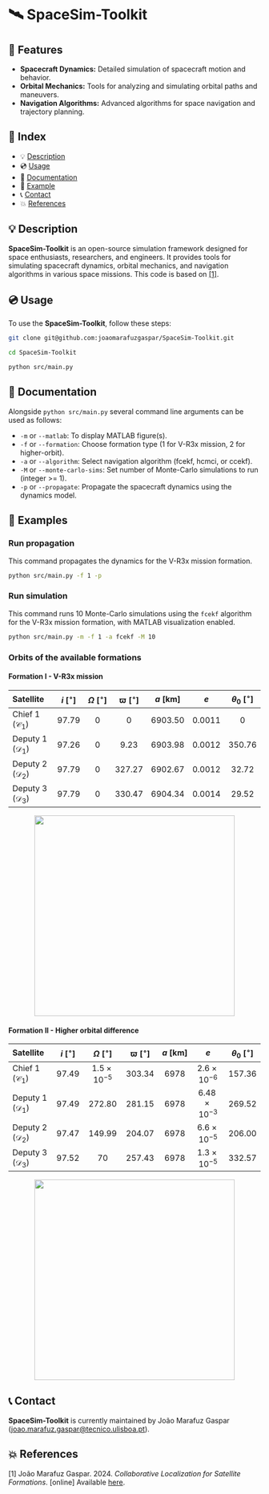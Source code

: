 # 🛰 SpaceSim-Toolkit

## 🎯 Features
- **Spacecraft Dynamics:** Detailed simulation of spacecraft motion and behavior.
- **Orbital Mechanics:** Tools for analyzing and simulating orbital paths and maneuvers.
- **Navigation Algorithms:** Advanced algorithms for space navigation and trajectory planning.

## 🚀 Index
- 💡 [Description](#-description)
- 💿 [Usage](#-usage)
- 📖 [Documentation](#-documentation)
- 🦆 [Example](#-example)
- 📞 [Contact](#-contact)
- 💥 [References](#-references)

## 💡 Description
**SpaceSim-Toolkit** is an open-source simulation framework designed for space enthusiasts, researchers, and engineers. It provides tools for simulating spacecraft dynamics, orbital mechanics, and navigation algorithms in various space missions. This code is based on <a href="#ref-1">[1]</a>.

## 💿 Usage
To use the **SpaceSim-Toolkit**, follow these steps:
```bash
git clone git@github.com:joaomarafuzgaspar/SpaceSim-Toolkit.git

cd SpaceSim-Toolkit

python src/main.py
```

## 📖 Documentation
Alongside `python src/main.py` several command line arguments can be used as follows:
- `-m` or `--matlab`: To display MATLAB figure(s).
- `-f` or `--formation`: Choose formation type (1 for V-R3x mission, 2 for higher-orbit).
- `-a` or `--algorithm`: Select navigation algorithm (fcekf, hcmci, or ccekf).
- `-M` or `--monte-carlo-sims`: Set number of Monte-Carlo simulations to run (integer >= 1).
- `-p` or `--propagate`: Propagate the spacecraft dynamics using the dynamics model.

## 🦆 Examples
### Run propagation
This command propagates the dynamics for the V-R3x mission formation.
```bash
python src/main.py -f 1 -p
```

### Run simulation
This command runs 10 Monte-Carlo simulations using the `fcekf` algorithm for the V-R3x mission formation, with MATLAB visualization enabled.
```bash
python src/main.py -m -f 1 -a fcekf -M 10
```

### Orbits of the available formations
#### Formation I - V-R3x mission

<div align="center">

| Satellite                  | $i \ [^\circ]$ | $\Omega \ [^\circ]$ | $\varpi \ [^\circ]$ | $a \ [\mathrm{km}]$ | $e$      | $\theta_0 \ [^\circ]$ |
| :------------------------- | :------------: | :-----------------: | :-----------------: | :-----------------: | :------: | :-------------------: |
| Chief 1 $(\mathcal{C}_1)$  | $97.79$        | $0$                 | $0$                 | $6903.50$           | $0.0011$ | $0$                   |
| Deputy 1 $(\mathcal{D}_1)$ | $97.26$        | $0$                 | $9.23$              | $6903.98$           | $0.0012$ | $350.76$              |
| Deputy 2 $(\mathcal{D}_2)$ | $97.79$        | $0$                 | $327.27$            | $6902.67$           | $0.0012$ | $32.72$               |
| Deputy 3 $(\mathcal{D}_3)$ | $97.79$        | $0$                 | $330.47$            | $6904.34$           | $0.0014$ | $29.52$               |
</div>

<p align="center">
    <img src="/gifs/orbits_form1.gif" width="400">
</p>

#### Formation II - Higher orbital difference

<div align="center">

| Satellite                  | $i \ [^\circ]$ | $\Omega \ [^\circ]$  | $\varpi \ [^\circ]$ | $a \ [\mathrm{km}]$ | $e$                   | $\theta_0 \ [^\circ]$ |
| :------------------------- | :------------: | :------------------: | :-----------------: | :-----------------: | :-------------------: | :-------------------: |
| Chief 1 $(\mathcal{C}_1)$  | $97.49$        | $1.5 \times 10^{-5}$ | $303.34$            | $6978$              | $2.6 \times 10^{-6}$  | $157.36$              |
| Deputy 1 $(\mathcal{D}_1)$ | $97.49$        | $272.80$             | $281.15$            | $6978$              | $6.48 \times 10^{-3}$ | $269.52$              |
| Deputy 2 $(\mathcal{D}_2)$ | $97.47$        | $149.99$             | $204.07$            | $6978$              | $6.6 \times 10^{-5}$  | $206.00$              |
| Deputy 3 $(\mathcal{D}_3)$ | $97.52$        | $70$                 | $257.43$            | $6978$              | $1.3 \times 10^{-5}$  | $332.57$              |

</div>

<p align="center">
    <img src="/gifs/orbits_form2.gif" width="400">
</p>

## 📞 Contact
**SpaceSim-Toolkit** is currently maintained by João Marafuz Gaspar ([joao.marafuz.gaspar@tecnico.ulisboa.pt](mailto:joao.marafuz.gaspar@tecnico.ulisboa.pt)).

## 💥 References
<a id="ref-1">[1]</a> João Marafuz Gaspar. 2024. *Collaborative Localization for Satellite Formations*. [online] Available [here](https://web.tecnico.ulisboa.pt/ist196240/thesis/JoaoMarafuzGaspar-PIC2-Report.pdf).